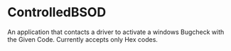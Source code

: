 # ControlledBSOD
An application that contacts a driver to activate a windows Bugcheck with the Given Code. Currently accepts only Hex codes.
